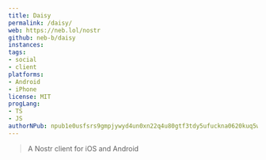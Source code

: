```yaml
---
title: Daisy
permalink: /daisy/
web: https://neb.lol/nostr
github: neb-b/daisy
instances:
tags:
- social
- client
platforms:
- Android
- iPhone
license: MIT
progLang:
- TS
- JS
authorNPub: npub1e0usfsrs9gmpjywyd4un0xn22q4u80gtf3tdy5ufuckna0620kuq5w732v
---
```


> A Nostr client for iOS and Android